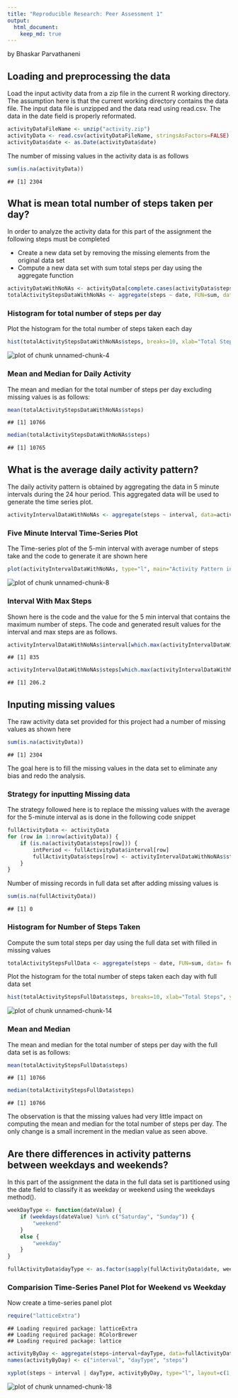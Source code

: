 ```yaml
---
title: "Reproducible Research: Peer Assessment 1"
output: 
  html_document:
    keep_md: true
---
```

by Bhaskar Parvathaneni

## Loading and preprocessing the data
Load the input activity data from a zip file in the current R working directory. The assumption here is that the current working directory contains the data file. The input data file is unzipped and the data read using read.csv. The data in the date field is properly reformated.


```r
activityDataFileName <- unzip("activity.zip")
activityData <- read.csv(activityDataFileName, stringsAsFactors=FALSE)
activityData$date <- as.Date(activityData$date)
```

The number of missing values in the activity data is as follows

```r
sum(is.na(activityData))
```

```
## [1] 2304
```


##  What is mean total number of steps taken per day?
In order to analyze the activity data for this part of the assignment the following steps must be completed
* Create a new data set by removing the missing elements from the original data set
* Compute a new data set with sum total steps per day using the aggregate function

```r
activityDataWithNoNAs <- activityData[complete.cases(activityData$steps),]
totalActivityStepsDataWithNoNAs <- aggregate(steps ~ date, FUN=sum, data=activityDataWithNoNAs)
```

### Histogram for total number of steps per day
Plot the histogram for the total number of steps taken each day

```r
hist(totalActivityStepsDataWithNoNAs$steps, breaks=10, xlab="Total Steps", ylab="days", main="Total Steps Taken Per Day")
```

![plot of chunk unnamed-chunk-4](figure/unnamed-chunk-4.png) 

### Mean and Median for Daily Activity
The mean and median for the total number of steps per day excluding missing values is as follows:

```r
mean(totalActivityStepsDataWithNoNAs$steps)
```

```
## [1] 10766
```

```r
median(totalActivityStepsDataWithNoNAs$steps)
```

```
## [1] 10765
```


## What is the average daily activity pattern?
The daily activity pattern is obtained by aggregating the data in 5 minute intervals during the 24 hour period. This aggregated data will be used to generate the time series plot.

```r
activityIntervalDataWithNoNAs <- aggregate(steps ~ interval, data=activityDataWithNoNAs, FUN=mean)
```

### Five Minute Interval Time-Series Plot
The Time-series plot of the 5-min interval with average number of steps take and the code to generate it are shown here

```r
plot(activityIntervalDataWithNoNAs, type="l", main="Activity Pattern in 5-Min Intervals", xlab="5-Min Intervals", ylab="Number of Steps")
```

![plot of chunk unnamed-chunk-8](figure/unnamed-chunk-8.png) 

### Interval With Max Steps
Shown here is the code and the value for the 5 min interval that contains the maximum number of steps. The code and generated result values for the interval and max steps are as follows.

```r
activityIntervalDataWithNoNAs$interval[which.max(activityIntervalDataWithNoNAs$steps)]
```

```
## [1] 835
```

```r
activityIntervalDataWithNoNAs$steps[which.max(activityIntervalDataWithNoNAs$steps)]
```

```
## [1] 206.2
```



## Inputing missing values
The raw activity data set provided for this project had a number of missing values as shown here

```r
sum(is.na(activityData))
```

```
## [1] 2304
```

The goal here is to fill the missing values in the data set to eliminate any bias and redo the analysis.

### Strategy for inputting Missing data
The strategy followed here is to replace the missing values with the average for the 5-minute interval as is done in the following code snippet

```r
fullActivityData <- activityData
for (row in 1:nrow(activityData)) {
    if (is.na(activityData$steps[row])) {
        intPeriod <- fullActivityData$interval[row]
        fullActivityData$steps[row] <- activityIntervalDataWithNoNAs$steps[activityIntervalDataWithNoNAs$interval==intPeriod]
    }
}
```

Number of missing records in full data set after adding missing values is

```r
sum(is.na(fullActivityData))
```

```
## [1] 0
```

### Histogram for Number of Steps Taken
Compute the sum total steps per day using the full data set with filled in missing values

```r
totalActivityStepsFullData <- aggregate(steps ~ date, FUN=sum, data= fullActivityData)
```

Plot the histogram for the total number of steps taken each day with full data set

```r
hist(totalActivityStepsFullData$steps, breaks=10, xlab="Total Steps", ylab="days", main="Total steps taken per day, full data set")
```

![plot of chunk unnamed-chunk-14](figure/unnamed-chunk-14.png) 

### Mean and Median
The mean and median for the total number of steps per day with the full data set is as follows:

```r
mean(totalActivityStepsFullData$steps)
```

```
## [1] 10766
```

```r
median(totalActivityStepsFullData$steps)
```

```
## [1] 10766
```

The observation is that the missing values had very little impact on computing the mean and median for the total number of steps per day. The only change is a small increment in the median value as seen above.


## Are there differences in activity patterns between weekdays and weekends?
In this part of the assignment the data in the full data set is partitioned using the date field to classify it as weekday or weekend using the weekdays method().


```r
weekDayType <- function(dateValue) {
    if (weekdays(dateValue) %in% c("Saturday", "Sunday")) {
        "weekend"
    }
    else {
        "weekday"
    }
}

fullActivityData$dayType <- as.factor(sapply(fullActivityData$date, weekDayType))
```

### Comparision Time-Series Panel Plot for Weekend vs Weekday
Now create a time-series panel plot

```r
require("latticeExtra")
```

```
## Loading required package: latticeExtra
## Loading required package: RColorBrewer
## Loading required package: lattice
```

```r
activityByDay <- aggregate(steps~interval+dayType, data=fullActivityData, mean)
names(activityByDay) <- c("interval", "dayType", "steps")

xyplot(steps ~ interval | dayType, activityByDay, type="l", layout=c(1,2), xlab="Time Interval", ylab="Number of Steps")
```

![plot of chunk unnamed-chunk-18](figure/unnamed-chunk-18.png) 


